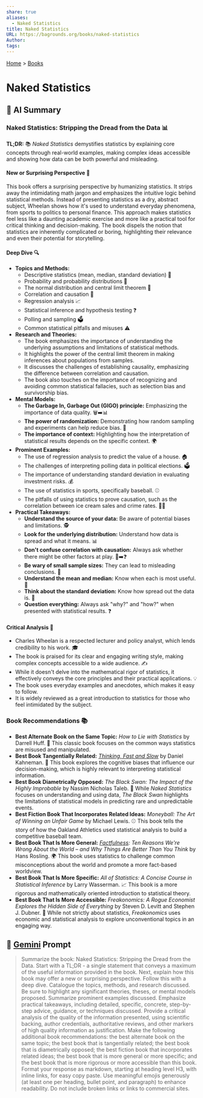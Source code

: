 ```yaml
---
share: true
aliases:
  - Naked Statistics
title: Naked Statistics
URL: https://bagrounds.org/books/naked-statistics
Author: 
tags: 
---
```

[Home](../index.md) > [Books](./index.md)  
# Naked Statistics  
## 🤖 AI Summary  
### Naked Statistics: Stripping the Dread from the Data 📊  
**TL;DR:** 📚 *Naked Statistics* demystifies statistics by explaining core concepts through real-world examples, making complex ideas accessible and showing how data can be both powerful and misleading.  
  
#### **New or Surprising Perspective 🤯**  
This book offers a surprising perspective by humanizing statistics. It strips away the intimidating math jargon and emphasizes the intuitive logic behind statistical methods. Instead of presenting statistics as a dry, abstract subject, Wheelan shows how it's used to understand everyday phenomena, from sports to politics to personal finance. This approach makes statistics feel less like a daunting academic exercise and more like a practical tool for critical thinking and decision-making. The book dispels the notion that statistics are inherently complicated or boring, highlighting their relevance and even their potential for storytelling.  
  
#### **Deep Dive 🔍**  
* **Topics and Methods:**  
    * Descriptive statistics (mean, median, standard deviation) 📏  
    * Probability and probability distributions 🎲  
    * The normal distribution and central limit theorem 🔔  
    * Correlation and causation 🤝  
    * Regression analysis 📈  
    * Statistical inference and hypothesis testing ❓  
    * Polling and sampling 🗳️  
    * Common statistical pitfalls and misuses ⚠️  
* **Research and Theories:**  
    * The book emphasizes the importance of understanding the underlying assumptions and limitations of statistical methods.  
    * It highlights the power of the central limit theorem in making inferences about populations from samples.  
    * It discusses the challenges of establishing causality, emphasizing the difference between correlation and causation.  
    * The book also touches on the importance of recognizing and avoiding common statistical fallacies, such as selection bias and survivorship bias.  
* **Mental Models:**  
    * **The Garbage In, Garbage Out (GIGO) principle:** Emphasizing the importance of data quality. 🗑️➡️📊  
    * **The power of randomization:** Demonstrating how random sampling and experiments can help reduce bias. 🎲  
    * **The importance of context:** Highlighting how the interpretation of statistical results depends on the specific context. 🌍  
* **Prominent Examples:**  
    * The use of regression analysis to predict the value of a house. 🏠  
    * The challenges of interpreting polling data in political elections. 🗳️  
    * The importance of understanding standard deviation in evaluating investment risks. 💰  
    * The use of statistics in sports, specifically baseball. ⚾  
    * The pitfalls of using statistics to prove causation, such as the correlation between ice cream sales and crime rates. 🍦🚨  
* **Practical Takeaways:**  
    * **Understand the source of your data:** Be aware of potential biases and limitations. 🕵️  
    * **Look for the underlying distribution:** Understand how data is spread and what it means. 📊  
    * **Don't confuse correlation with causation:** Always ask whether there might be other factors at play. 🤝➡️❓  
    * **Be wary of small sample sizes:** They can lead to misleading conclusions. 🤏  
    * **Understand the mean and median:** Know when each is most useful. 📏  
    * **Think about the standard deviation:** Know how spread out the data is. 🔔  
    * **Question everything:** Always ask "why?" and "how?" when presented with statistical results. ❓  
  
#### **Critical Analysis 🧐**  
* Charles Wheelan is a respected lecturer and policy analyst, which lends credibility to his work. 🎓  
* The book is praised for its clear and engaging writing style, making complex concepts accessible to a wide audience. ✍️  
* While it doesn't delve into the mathematical rigor of statistics, it effectively conveys the core principles and their practical applications. 💡  
* The book uses everyday examples and anecdotes, which makes it easy to follow.  
* It is widely reviewed as a great introduction to statistics for those who feel intimidated by the subject.  
  
### **Book Recommendations 📚**  
* **Best Alternate Book on the Same Topic:** *How to Lie with Statistics* by Darrell Huff. 🤥 This classic book focuses on the common ways statistics are misused and manipulated.  
* **Best Book Tangentially Related:** *[Thinking, Fast and Slow](./thinking-fast-and-slow.md)* by Daniel Kahneman. 🧠 This book explores the cognitive biases that influence our decision-making, which is highly relevant to interpreting statistical information.  
* **Best Book Diametrically Opposed:** *The Black Swan: The Impact of the Highly Improbable* by Nassim Nicholas Taleb. 🦢 While *Naked Statistics* focuses on understanding and using data, *The Black Swan* highlights the limitations of statistical models in predicting rare and unpredictable events.  
* **Best Fiction Book That Incorporates Related Ideas:** *Moneyball: The Art of Winning an Unfair Game* by Michael Lewis. ⚾ This book tells the story of how the Oakland Athletics used statistical analysis to build a competitive baseball team.  
* **Best Book That Is More General:** *[Factfulness](./factfulness.md): Ten Reasons We're Wrong About the World – and Why Things Are Better Than You Think* by Hans Rosling. 🌍 This book uses statistics to challenge common misconceptions about the world and promote a more fact-based worldview.  
* **Best Book That Is More Specific:** *All of Statistics: A Concise Course in Statistical Inference* by Larry Wasserman. 📈 This book is a more rigorous and mathematically oriented introduction to statistical theory.  
* **Best Book That Is More Accessible:** *Freakonomics: A Rogue Economist Explores the Hidden Side of Everything* by Steven D. Levitt and Stephen J. Dubner. 🤯 While not strictly about statistics, *Freakonomics* uses economic and statistical analysis to explore unconventional topics in an engaging way.  
  
## 💬 [Gemini](https://gemini.google.com) Prompt  
> Summarize the book: Naked Statistics: Stripping the Dread from the Data. Start with a TL;DR - a single statement that conveys a maximum of the useful information provided in the book. Next, explain how this book may offer a new or surprising perspective. Follow this with a deep dive. Catalogue the topics, methods, and research discussed. Be sure to highlight any significant theories, theses, or mental models proposed. Summarize prominent examples discussed. Emphasize practical takeaways, including detailed, specific, concrete, step-by-step advice, guidance, or techniques discussed. Provide a critical analysis of the quality of the information presented, using scientific backing, author credentials, authoritative reviews, and other markers of high quality information as justification. Make the following additional book recommendations: the best alternate book on the same topic; the best book that is tangentially related; the best book that is diametrically opposed; the best fiction book that incorporates related ideas; the best book that is more general or more specific; and the best book that is more rigorous or more accessible than this book. Format your response as markdown, starting at heading level H3, with inline links, for easy copy paste. Use meaningful emojis generously (at least one per heading, bullet point, and paragraph) to enhance readability. Do not include broken links or links to commercial sites.